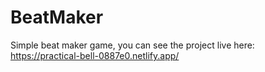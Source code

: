 # BeatMaker
Simple beat maker game, you can see the project live here: https://practical-bell-0887e0.netlify.app/